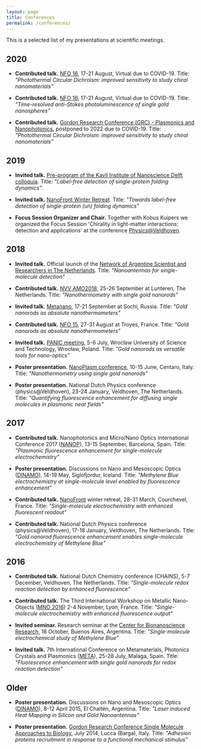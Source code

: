 ```yaml
---
layout: page
title: Conferences
permalink: /conferences/
---
```


This is a selected list of my presentations at scientific meetings.

## 2020

* **Contributed talk.** [NFO 16](https://nfo16.ece.uvic.ca/), 17-21 August, Virtual due to COVID-19.
	Title: _"Photothermal Circular Dichroism: improved sensitivity to study chiral nanomaterials"_

* **Contributed talk.** [NFO 16](https://nfo16.ece.uvic.ca/), 17-21 August, Virtual due to COVID-19.
	Title: _"Time-resolved anti-Stokes photoluminescence of single gold nanospheres"_
	
* **Contributed talk.** [Gordon Research Conference (GRC) - Plasmonics and Nanophotonics](https://www.grc.org/plasmonics-and-nanophotonics-conference/2022/), postponed to 2022 due to COVID-19.
	Title: _"Photothermal Circular Dichroism: improved sensitivity to study chiral nanomaterials"_
	

## 2019


* **Invited talk.** [Pre-program of the Kavli Institute of Nanoscience Delft colloquia](http://kavli.tudelft.nl/kavli-colloquia/). 
	Title: _"Label-free detection of single-protein folding dynamics"_. 

* **Invited talk.** [NanoFront Winter Retreat](https://casimir.researchschool.nl/nanofront-winter-retreat-3016.html). 
	Title: _"Towards label-free detection of single-protein (un) folding dynamics"_

* **Focus Session Organizer and Chair.** Together with Kobus Kuipers we organized the Focus Session 'Chirality in light-matter interactions: detection and applications' 
    at the conference [Physics@Veldhoven](https://www.nwo.nl/en/news-and-events/events/physicsveldhoven/archives). 


## 2018

* **Invited talk.** Official launch of the [Network of Argentine Scientist and Researchers in The Netherlands](https://redrcapb.wordpress.com/). 
	Title: _"Nanoantennas for single-molecule detection"_

* **Contributed talk.** [NVV AMO2018](https://www.ru.nl/amolunteren/), 25-26 September at Lunteren, The Netherlands.
	Title: _"Nanothermometry with single gold nanorods"_

* **Invited talk.** [Metanano](https://metanano.ifmo.ru/), 17-21 September at Sochi, Russia.
	Title: _"Gold nanorods as absolute nanothermometers"_

* **Contributed talk.** [NFO 15](http://nfo15.utt.fr/), 27-31 August at Troyes, France.
	Title: _"Gold nanorods as absolute nanothermometers"_

* **Invited talk.** [PANIC meeting](http://panic.pwr.edu.pl/), 5-6 July, Wrocław University of Science and Technology, Wrocław, Poland.
	Title: _"Gold nanorods as versatile tools for nano-optics"_

* **Poster presentation.** [NanoPlasm conference](http://www.nanoplasmconference.com/index.php), 10-15 June, Centaro, Italy. 
	Title: _"Nanothermometry using single gold nanorods"_

* **Poster presentation.** National Dutch Physics conference (physics@Veldhoven), 23-24 January, Veldhoven, The Netherlands.
	Title: _"Quantifying fluorescence enhancement for diffusing single molecules in plasmonic near fields"_

## 	2017

* **Contributed talk.**	Nanophotonics and Micro/Nano Optics International Conference 2017 ([NANOP](https://premc.org/conferences/nanop2017/#menu)), 13-15 September, Barcelona, Spain.
	Title: _"Plasmonic fluorescence enhancement for single-molecule electrochemistry"_

* **Poster presentation.** Discussions on Nano and Mesoscopic Optics ([DINAMO](https://dinamo2017.wordpress.com/)), 14-19 May, Siglofjordur, Iceland.
	Title: _"Methylene Blue electrochemistry at single-molecule level enabled by fluorescence enhancement"_

* **Contributed talk.** [NanoFront](https://casimir.researchschool.nl/nanofront-1962.html) winter retreat, 28-31 March, Courchevel, France.
	Title: _"Single-molecule electrochemistry with enhanced fluorescent readout"_
	
* **Contributed talk.** National Dutch Physics conference (physics@Veldhoven), 17-18 January, Veldhoven, The Netherlands.
	Title: _"Gold nanorod fluorescence enhancement enables single-molecule electrochemistry of Methylene Blue"_

	
## 2016

* **Contributed talk.** National Dutch Chemistry conference (CHAINS), 5-7 December, Veldhoven, The Netherlands.
	Title: _"Single-molecule redox reaction detection by enhanced fluorescence"_	

* **Contributed talk.** The Third International Workshop on Metallic Nano-Objects ([MNO 2016](https://mno-2016.sciencesconf.org/)) 2-4 November, Lyon, France.
	Title: _"Single-molecule electrochemistry with enhanced fluorescence output"_

* **Invited seminar.** Research seminar at the [Center for Bionanoscience Research](http://www.cibion-conicet.gob.ar/?lan=en), 18 October, Buenos Aires, Argentina.
	Title: _"Single-molecule electrochemical study of Methylene Blue"_
	
* **Invited talk.** 7th International Conference on Metamaterials, Photonics Crystals and Plasmonics ([META](https://metaconferences.org/ocs/index.php/META16/META16)), 25-28 July, Malaga, Spain.
	Title: _"Fluorescence enhancement with single gold nanorods for redox reaction detection"_

## Older

* **Poster presentation.** Discussions on Nano and Mesoscopic Optics ([DINAMO](http://dinamo2015.df.uba.ar/)), 8-12 April 2015, El Chaltén, Argentina.
	Title: _"Laser induced Heat Mapping in Silicon and Gold Nanoantennas"_

* **Poster presentation.** [Gordon Research Conference Single Molecule Approaches to Biology](https://www.grc.org/single-molecule-approaches-to-biology-conference/2014/),  July 2014, Lucca (Barga), Italy.
	Title: _"Adhesion proteins recruitment in response to a functional mechanical stimulus"_


	
	
	
